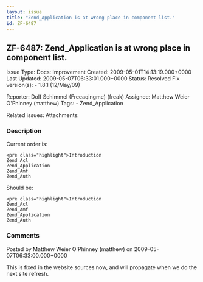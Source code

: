 ```yaml
---
layout: issue
title: "Zend_Application is at wrong place in component list."
id: ZF-6487
---
```


ZF-6487: Zend\_Application is at wrong place in component list.
---------------------------------------------------------------

 Issue Type: Docs: Improvement Created: 2009-05-01T14:13:19.000+0000 Last Updated: 2009-05-07T06:33:01.000+0000 Status: Resolved Fix version(s): - 1.8.1 (12/May/09)
 
 Reporter:  Dolf Schimmel (Freeaqingme) (freak)  Assignee:  Matthew Weier O'Phinney (matthew)  Tags: - Zend\_Application
 
 Related issues: 
 Attachments: 
### Description

Current order is:

 
    <pre class="highlight">Introduction
    Zend_Acl
    Zend_Application
    Zend_Amf
    Zend_Auth

Should be:

 
    <pre class="highlight">Introduction
    Zend_Acl
    Zend_Amf
    Zend_Application
    Zend_Auth

 

 

### Comments

Posted by Matthew Weier O'Phinney (matthew) on 2009-05-07T06:33:00.000+0000

This is fixed in the website sources now, and will propagate when we do the next site refresh.

 

 